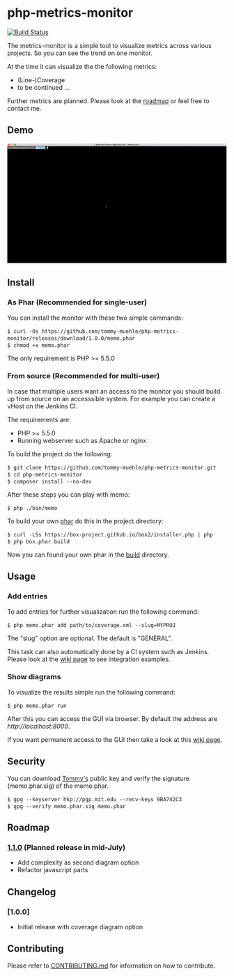 # php-metrics-monitor

[![Build Status](https://travis-ci.org/tommy-muehle/php-metrics-monitor.svg?branch=master)](https://travis-ci.org/tommy-muehle/php-metrics-monitor)

The metrics-monitor is a simple tool to visualize metrics across various projects.
So you can see the trend on one monitor.

At the time it can visualize the the following metrics:

* (Line-)Coverage 
* to be continued ...

Further metrics are planned. Please look at the [roadmap](#roadmap) or feel free
to contact me.

## Demo

![demo](resources/memo.gif)

## <a name="install"></a> Install

### As Phar (Recommended for single-user)

You can install the monitor with these two simple commands:

```
$ curl -Os https://github.com/tommy-muehle/php-metrics-monitor/releases/download/1.0.0/memo.phar
$ chmod +x memo.phar
```

The only requirement is PHP >= 5.5.0

### From source (Recommended for multi-user)

In case that multiple users want an access to the monitor you should build up from source on
an accesssible system. For example you can create a vHost on the Jenkins CI.

The requirements are:
- PHP >= 5.5.0
- Running webserver such as Apache or nginx

To build the project do the following:

```
$ git clone https://github.com/tommy-muehle/php-metrics-monitor.git
$ cd php-metrics-monitor
$ composer install --no-dev
```

After these steps you can play with memo:
 
```
$ php ./bin/memo
``` 

To build your own [phar](http://php.net/manual/en/book.phar.php) do this in the project directory:

```
$ curl -LSs https://box-project.github.io/box2/installer.php | php
$ php box.phar build
```

Now you can found your own phar in the [build](build) directory.

## <a name="usage"></a> Usage

### Add entries

To add entries for further visualization run the following command:

```
$ php memo.phar add path/to/coverage.xml --slug=MYPROJ
```

The "slug" option are optional. The default is "GENERAL".

This task can also automatically done by a CI system such as Jenkins. Please look at the 
[wiki page](https://github.com/tommy-muehle/php-metrics-monitor/wiki/Integration-in-CI-system) to see integration examples.

### Show diagrams

To visualize the results simple run the following command:

```
$ php memo.phar run
```

After this you can access the GUI via browser. 
By default the address are *http://localhost:8000*.

If you want permanent access to the GUI then take a look at 
this [wiki page](https://github.com/tommy-muehle/php-metrics-monitor/wiki/Run-GUI-as-MacOS-daemon).

## <a name="security"></a> Security

You can download [Tommy's](https://github.com/tommy-muehle) public key and verify the 
signature (memo.phar.sig) of the memo.phar.

```
$ gpg --keyserver hkp://pgp.mit.edu --recv-keys 9BA742C3
$ gpg --verify memo.phar.sig memo.phar
```

## <a name="roadmap"></a> Roadmap

### [1.1.0](https://github.com/tommy-muehle/php-metrics-monitor/tree/release/1.1.0) (Planned release in mid-July)

- Add complexity as second diagram option 
- Refactor javascript parts

## Changelog

### [1.0.0]

- Initial release with coverage diagram option

## <a name="contribute"></a> Contributing

Please refer to [CONTRIBUTING.md](CONTRIBUTING.md) for information on how to contribute.
